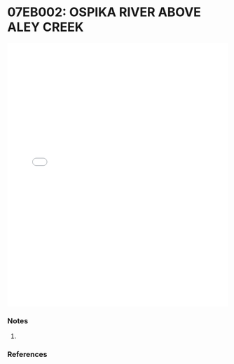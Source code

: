 # 07EB002: OSPIKA RIVER ABOVE ALEY CREEK

<iframe src="/_static/stations/07EB002_fdc.html" width="100%" height="600" frameborder="0"></iframe>

### Notes
1. 

### References

